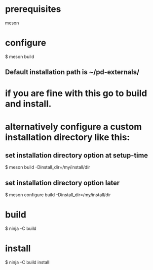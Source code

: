 # prerequisites

meson

# configure

$ meson build


## Default installation path is ~/pd-externals/
# if you are fine with this go to build and install. 
# alternatively configure a custom installation directory like this:

## set installation directory option at setup-time

$ meson build -Dinstall_dir=/my/install/dir

## set installation directory option later

$ meson configure build -Dinstall_dir=/my/install/dir



# build

$ ninja -C build

# install

$ ninja -C build install
